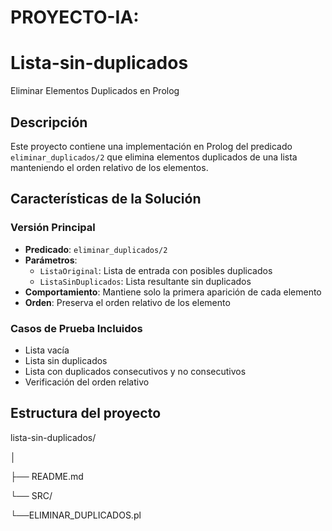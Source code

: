#  PROYECTO-IA:

# Lista-sin-duplicados
  Eliminar Elementos Duplicados en Prolog

## Descripción
Este proyecto contiene una implementación en Prolog del predicado `eliminar_duplicados/2` que elimina elementos duplicados de una lista manteniendo el orden relativo de los elementos.

## Características de la Solución

### Versión Principal
- **Predicado**: `eliminar_duplicados/2`
- **Parámetros**: 
  - `ListaOriginal`: Lista de entrada con posibles duplicados
  - `ListaSinDuplicados`: Lista resultante sin duplicados
- **Comportamiento**: Mantiene solo la primera aparición de cada elemento
- **Orden**: Preserva el orden relativo de los elemento

### Casos de Prueba Incluidos
- Lista vacía
- Lista sin duplicados
- Lista con duplicados consecutivos y no consecutivos
- Verificación del orden relativo
  
## Estructura del proyecto 

 lista-sin-duplicados/ 
 
│

├── README.md

└── SRC/

└──ELIMINAR_DUPLICADOS.pl


  
